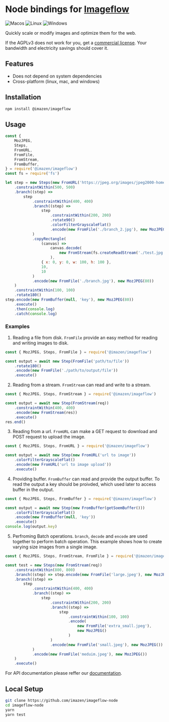 # Node bindings for [Imageflow](https://github.com/imazen/imageflow)

![Macos](https://github.com/imazen/imageflow-node/workflows/Test%20Macos/badge.svg) ![Linux](https://github.com/imazen/imageflow-node/workflows/Test%20Linux/badge.svg) ![Windows](https://github.com/imazen/imageflow-node/workflows/Test%20Windows/badge.svg)

Quickly scale or modify images and optimize them for the web.

If the AGPLv3 does not work for you, get a [commercial license](https://imageresizing.net/pricing).
Your bandwidth and electricity savings should cover it.

## Features

-   Does not depend on system dependencies
-   Cross-platform (linux, mac, and windows)

## Installation

```bash
npm install @imazen/imageflow
```

## Usage

```js
const {
    MozJPEG,
    Steps,
    FromURL,
    FromFile,
    FromStream,
    FromBuffer,
} = require('@imazen/imageflow')
const fs = require('fs')

let step = new Steps(new FromURL('https://jpeg.org/images/jpeg2000-home.jpg'))
    .constraintWithin(500, 500)
    .branch((step) =>
        step
            .constraintWithin(400, 400)
            .branch((step) =>
                step
                    .constraintWithin(200, 200)
                    .rotate90()
                    .colorFilterGrayscaleFlat()
                    .encode(new FromFile('./branch_2.jpg'), new MozJPEG(80))
            )
            .copyRectangle(
                (canvas) =>
                    canvas.decode(
                        new FromStream(fs.createReadStream('./test.jpg'))
                    ),
                { x: 0, y: 0, w: 100, h: 100 },
                10,
                10
            )
            .encode(new FromFile('./branch.jpg'), new MozJPEG(80))
    )
    .constraintWithin(100, 100)
    .rotate180()
step.encode(new FromBuffer(null, 'key'), new MozJPEG(80))
    .execute()
    .then(console.log)
    .catch(console.log)
```

### Examples

1. Reading a file from disk. `FromFile` provide an easy method for reading and writing images to disk.

```js
const { MozJPEG, Steps, FromFile } = require('@imazen/imageflow')

const output = await new Step(FromFile('path/to/file'))
    .rotate180()
    .encode(new FromFile('./path/to/output/file'))
    .execute()
```

2. Reading from a stream. `FromStream` can read and write to a stream.

```js
const { MozJPEG, Steps, FromStream } = require('@imazen/imageflow')

const output = await new Step(FromStream(req))
    .constraintWithin(400, 400)
    .encode(new FromStream(res))
    .execute()
res.end()
```

3. Reading from a url. `FromURL` can make a GET request to download and POST request to upload the image.

```js
const { MozJPEG, Steps, FromURL } = require('@imazen/imageflow')

const output = await new Step(new FromURL('url to image'))
    .colorFilterGrayscaleFlat()
    .encode(new FromURL('url to image upload'))
    .execute()
```

4. Providing buffer. `FromBuffer` can read and provide the output buffer. To read the output a key should be proivded, which used later to access buffer in the output.

```js
const { MozJPEG, Steps, FromBuffer } = require('@imazen/imageflow')

const output = await new Step(new FromBuffer(getSoemBuffer()))
    .colorFilterGrayscaleFlat()
    .encode(new FromBuffer(null, 'key'))
    .execute()
console.log(output.key)
```

5. Perfroming Batch operations. `branch`, `decode` and `encode` are used together to perform batch operation. This example shows how to create varying size images from a single image.

```js
const { MozJPEG, Steps, FromStream, FromFile } = require('@imazen/imageflow')

const test = new Steps(new FromStream(req))
    .constraintWithin(800, 800)
    .branch((step) => step.encode(new FromFile('large.jpeg'), new MozJPEG()))
    .branch((step) =>
        step
            .constraintWithin(400, 400)
            .branch((step) =>
                step
                    .constraintWithin(200, 200)
                    .branch((step) =>
                        step
                            .constraintWithin(100, 100)
                            .encode(
                                new FromFile('extra_small.jpeg'),
                                new MozJPEG()
                            )
                    )
                    .encode(new FromFile('small.jpeg'), new MozJPEG())
            )
            .encode(new FromFile('meduim.jpeg'), new MozJPEG())
    )
    .execute()
```

For API documentation please reffer our [documentation](https://imazen.github.io/imageflow-node/).

## Local Setup

```bash
git clone https://github.com/imazen/imageflow-node
cd imageflow-node
yarn
yarn test
```
